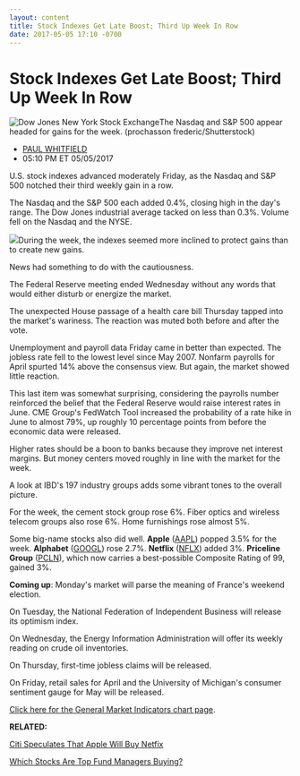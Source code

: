 ```yaml
---
layout: content
title: Stock Indexes Get Late Boost; Third Up Week In Row
date: 2017-05-05 17:10 -0700
---
```



Stock Indexes Get Late Boost; Third Up Week In Row
===================================================


![Dow Jones New York Stock Exchange](https://www.investors.com/wp-content/uploads/2017/04/Wall-St-Shutterstock-1-SMT0300-4.27.17.jpg)The Nasdaq and S&P 500 appear headed for gains for the week. (prochasson frederic/Shutterstock)




* [PAUL WHITFIELD](https://www.investors.com/author/whitfieldp/ "Posts by PAUL WHITFIELD")
* 05:10 PM ET 05/05/2017




U.S. stock indexes advanced moderately Friday, as the Nasdaq and S&P 500 notched their third weekly gain in a row.


The Nasdaq and the S&P 500 each added 0.4%, closing high in the day's range. The Dow Jones industrial average tacked on less than 0.3%. Volume fell on the Nasdaq and the NYSE.


![](https://www.investors.com/wp-content/uploads/2017/05/MP050517-158x300.png)During the week, the indexes seemed more inclined to protect gains than to create new gains.


News had something to do with the cautiousness.


The Federal Reserve meeting ended Wednesday without any words that would either disturb or energize the market.


The unexpected House passage of a health care bill Thursday tapped into the market's wariness. The reaction was muted both before and after the vote.


Unemployment and payroll data Friday came in better than expected. The jobless rate fell to the lowest level since May 2007. Nonfarm payrolls for April spurted 14% above the consensus view. But again, the market showed little reaction.


This last item was somewhat surprising, considering the payrolls number reinforced the belief that the Federal Reserve would raise interest rates in June. CME Group's FedWatch Tool increased the probability of a rate hike in June to almost 79%, up roughly 10 percentage points from before the economic data were released.


Higher rates should be a boon to banks because they improve net interest margins. But money centers moved roughly in line with the market for the week.


A look at IBD's 197 industry groups adds some vibrant tones to the overall picture.


For the week, the cement stock group rose 6%. Fiber optics and wireless telecom groups also rose 6%. Home furnishings rose almost 5%.


Some big-name stocks also did well. **Apple** ([AAPL](https://research.investors.com/quote.aspx?symbol=AAPL)) popped 3.5% for the week. **Alphabet** ([GOOGL](https://research.investors.com/quote.aspx?symbol=GOOGL)) rose 2.7%. **Netflix** ([NFLX](https://research.investors.com/quote.aspx?symbol=NFLX)) added 3%. **Priceline Group** ([PCLN](https://research.investors.com/quote.aspx?symbol=PCLN)), which now carries a best-possible Composite Rating of 99, gained 3%.


**Coming up**: Monday's market will parse the meaning of France's weekend election.


On Tuesday, the National Federation of Independent Business will release its optimism index.


On Wednesday, the Energy Information Administration will offer its weekly reading on crude oil inventories.


On Thursday, first-time jobless claims will be released.


On Friday, retail sales for April and the University of Michigan's consumer sentiment gauge for May will be released.


[Click here for the General Market Indicators chart page](https://www.investors.com/wp-content/uploads/2017/05/GMI_050817.pdf).


**RELATED:**


[Citi Speculates That Apple Will Buy Netfix](https://www.investors.com/news/technology/click/odds-that-apple-will-buy-netflix-40-citi-speculates/)


[Which Stocks Are Top Fund Managers Buying?](https://www.investors.com/etfs-and-funds/mutual-funds/top-funds-buy-big-banks-morgan-stanley-bank-of-america/)




